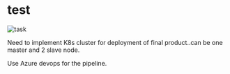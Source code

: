 # test


![task](https://user-images.githubusercontent.com/67837999/131972571-81cffbf2-07be-4f88-ada7-48e2d7ebdf33.PNG)

Need to implement K8s cluster for deployment of final product..can be one master and 2 slave node.

Use Azure devops for the pipeline.




